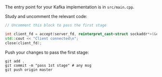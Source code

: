 The entry point for your Kafka implementation is in `src/main.cpp`.

Study and uncomment the relevant code: 

```cpp
// Uncomment this block to pass the first stage

int client_fd = accept(server_fd, reinterpret_cast<struct sockaddr*>(&client_addr), &client_addr_len);
std::cout << "Client connected\n";
close(client_fd);
```

Push your changes to pass the first stage:

```
git add .
git commit -m "pass 1st stage" # any msg
git push origin master
```

